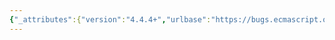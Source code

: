 ```yaml
---
{"_attributes":{"version":"4.4.4+","urlbase":"https://bugs.ecmascript.org/","maintainer":"dherman@mozilla.com"},"bug":{"bug_id":571,"creation_ts":"2012-07-15 23:15:00 -0700","short_desc":"15.10.2.6: \"multiline\"","delta_ts":"2012-09-28 12:24:40 -0700","product":"Draft for 6th Edition","component":"editorial issue","version":"Rev 9: July 8, 2012 Draft","rep_platform":"All","op_sys":"All","bug_status":"RESOLVED","resolution":"FIXED","priority":"Normal","bug_severity":"minor","everconfirmed":true,"reporter":{"uid":"jmdyck","name":"Michael Dyck"},"assigned_to":{"uid":"allen","name":"Allen Wirfs-Brock"},"long_desc":[{"commentid":1358,"comment_count":0,"who":{"uid":"jmdyck","name":"Michael Dyck"},"bug_when":"2012-07-15 23:15:43 -0700","thetext":"In 15.10.2.6 \"Assertion\"\nin rule 2, step 3 says:\n     \"If multiline is false, return false.\"\n\nChange \"multiline\" to \"Multiline\"."},{"commentid":1459,"comment_count":1,"who":{"uid":"allen","name":"Allen Wirfs-Brock"},"bug_when":"2012-08-13 16:51:19 -0700","thetext":"corrected in editor's draft"},{"commentid":1766,"comment_count":2,"who":{"uid":"allen","name":"Allen Wirfs-Brock"},"bug_when":"2012-09-28 12:24:40 -0700","thetext":"fixed in rev10, Sept. 27 2012 draft"}]}}
---
```


